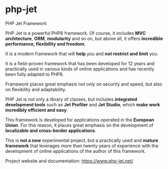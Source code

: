 # php-jet
PHP Jet Framework

PHP Jet is a powerful PHP8 framework. Of course, it includes **MVC architecture**, **ORM**, **modularity** and so on, but above all, it offers **incredible performance, flexibility and freedom**.

It is a modern framework that will **help** you and **not restrict and limit** you.

It is a field-proven framework that has been developed for 12 years and practically used in various kinds of online applications and has recently been fully adapted to PHP8.

Framework places great emphasis not only on security and speed, but also on flexibility and adaptability.

PHP Jet is not only a library of classes, but includes **integrated development tools** such as **Jet Profiler** and **Jet Studio**, which **make work incredibly efficient and easy**.

This framework is developed for applications operated in the **European Union**. For this reason, it places great emphasis on the development of **localizable and cross-border applications**.

This is **not a new** experimental project, but a practically used and **mature framework** that leverages more than twenty years of experience with the development of online applications of the author of this framework.

Project website and documentation: https://www.php-jet.net/
